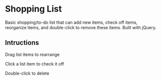 # Shopping List
Basic shopping/to-do list that can add new items, check off items, reorganize items, and double-click to remove these items. Built with jQuery.

## Intructions

Drag list items to rearrange

Click a list item to check it off

Double-click to delete

